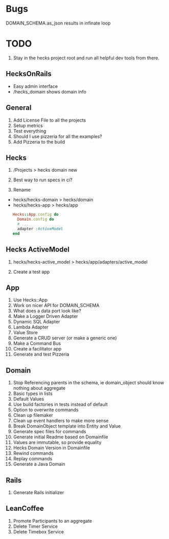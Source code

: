 # Bugs
DOMAIN_SCHEMA.as_json results in infinate loop

# TODO

1. Stay in the hecks project root and run all helpful dev tools from there.

## HecksOnRails
  * Easy admin interface
  * /hecks_domain shows domain info

## General
1. Add License File to all the projects
1. Setup metrics
1. Test everything
1. Should I use pizzeria for all the examples?
1. Add Pizzeria to the build

## Hecks
1. /Projects > hecks domain new

1. Best way to run specs in ci?
1. Rename
  * hecks/hecks-domain > hecks/domain
  * hecks/hecks-app > hecks/app
 ```ruby
    Hecks::App.config do 
      Domain.config do
      # ...
      adapter :ActiveModel
    end
```

## Hecks ActiveModel
1. hecks/hecks-active_model > hecks/app/adapters/active_model
  
1. Create a test app

## App
1. Use Hecks::App
1. Work on nicer API for DOMAIN_SCHEMA
1. What does a data port look like?
1. Make a Logger Driven Adapter
1. Dynamic SQL Adapter
1. Lambda Adapter
1. Value Store
1. Generate a CRUD server (or make a generic one)
1. Make a Command Bus
1. Create a facilitator app
1. Generate and test Pizzeria

## Domain
1. Stop Referencing parents in the schema, ie domain_object should know nothing about aggregate
1. Basic types in lists
1. Default Values
1. Use build factories in tests instead of default
1. Option to overwrite commands
1. Clean up filemaker
1. Clean up event handlers to make more sense
1. Break DomainObject template into Entity and Value
1. Generate spec files for commands
1. Generate initial Readme based on Domainfile
1. Values are immutable, so provide equality
1. Hecks Domain Version in Domainfile
1. Rewind commands
1. Replay commands
1. Generate a Java Domain

## Rails
1. Generate Rails initializer

## LeanCoffee
1. Promote Participants to an aggregate
2. Delete Timer Service
3. Delete Timebox Service